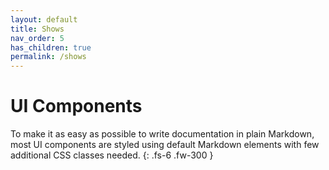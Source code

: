 ```yaml
---
layout: default
title: Shows
nav_order: 5
has_children: true
permalink: /shows
---
```


# UI Components

To make it as easy as possible to write documentation in plain Markdown, most UI components are styled using default Markdown elements with few additional CSS classes needed.
{: .fs-6 .fw-300 }
